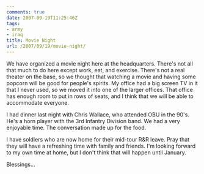 ```yaml
---
comments: true
date: 2007-09-19T11:25:46Z
tags:
- army
- iraq
title: Movie Night
url: /2007/09/19/movie-night/
---
```


<p>We have organized a movie night here at the headquarters. There's not all that much to do here except work, eat, and exercise. There's not a real theater on the base, so we thought that watching a movie and having some popcorn will be good for people's spirits. My office had a big screen TV in it that I never used, so we moved it into one of the larger offices. That office has enough room to put in rows of seats, and I think that we will be able to accommodate everyone.</p>
<p>I had dinner last night with Chris Wallace, who attended OBU in the 90's. He's a horn player with the 3rd Infantry Division band. We had a very enjoyable time. The conversation made up for the food.</p>
<p>I have soldiers who are now home for their mid-tour R&amp;R leave. Pray that they will have a refreshing time with family and friends. I'm looking forward to my own time at home, but I don't think that will happen until January.</p>
<p>Blessings...</p>
